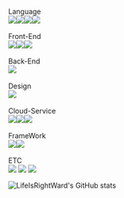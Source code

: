 Language<br>
<img src="https://img.shields.io/badge/Java-007396?style=for-the-badge&logo=OpenJDK&logoColor=white"/><img src="https://img.shields.io/badge/C-A8B9CC?style=for-the-badge&logo=C&logoColor=white"><img src="https://img.shields.io/badge/C++-00599C?style=for-the-badge&logo=c%2B%2B&&logoColor=white"><img src="https://img.shields.io/badge/Kotlin-7F52FF?style=for-the-badge&logo=Kotlin&logoColor=white">
<br><br>
Front-End<br>
<img src="https://img.shields.io/badge/html5-E34F26?style=for-the-badge&logo=html5&logoColor=white"><img src="https://img.shields.io/badge/javascript-F7DF1E?style=for-the-badge&logo=javascript&logoColor=white"><img src="https://img.shields.io/badge/CSS3-1572B6?style=for-the-badge&logo=CSS3&logoColor=white">
<br><br>
Back-End<br>
<img src="https://img.shields.io/badge/MySQL-4479A1?style=for-the-badge&logo=MySQL&logoColor=white">
<br><br>
Design<br>
<img src="https://img.shields.io/badge/Figma-F24E1E?style=for-the-badge&logo=Figma&logoColor=white">
<br><br>
Cloud-Service<br>
<img src="https://img.shields.io/badge/Docker-2496ED?style=for-the-badge&logo=Docker&logoColor=white"/><img src="https://img.shields.io/badge/Nginx-009639?style=for-the-badge&logo=Nginx&logoColor=white"/><img src="https://img.shields.io/badge/Openstack-ED1944?style=for-the-badge&logo=Openstack&logoColor=white"/>
<br><br>
FrameWork<br>
<img src="https://img.shields.io/badge/Flutter-02569B?style=for-the-badge&logo=Flutter&logoColor=white"><img src="https://img.shields.io/badge/Unity-000000?style=for-the-badge&logo=Unity&logoColor=white">
<br><br>
ETC<br>
<img src="https://img.shields.io/badge/Arduino-00878F?style=for-the-badge&logo=Arduino&logoColor=white">
<img src="https://img.shields.io/badge/Android-3DDC84?style=for-the-badge&logo=Android&logoColor=white">
<img src="https://img.shields.io/badge/OpenAI-412991?style=for-the-badge&logo=OpenAI&logoColor=white"/>


![LifeIsRightWard's GitHub stats](https://github-readme-stats.vercel.app/api?username=LifeIsRightWard&show_icons=true&theme=radical)
